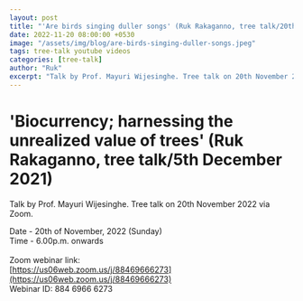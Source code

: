 ```yaml
---
layout: post
title: "'Are birds singing duller songs' (Ruk Rakaganno, tree talk/20th November 2022)"
date: 2022-11-20 08:00:00 +0530
image: "/assets/img/blog/are-birds-singing-duller-songs.jpeg"
tags: tree-talk youtube videos
categories: [tree-talk]
author: "Ruk"
excerpt: "Talk by Prof. Mayuri Wijesinghe. Tree talk on 20th November 2022 via Zoom."
---
```

# 'Biocurrency; harnessing the unrealized value of trees' (Ruk Rakaganno, tree talk/5th December 2021)

Talk by Prof. Mayuri Wijesinghe. Tree talk on 20th November 2022 via Zoom.

Date - 20th of November, 2022 (Sunday)<br>
Time -  6.00p.m. onwards<br><br>
Zoom webinar link:<br>
[https://us06web.zoom.us/j/88469666273](https://us06web.zoom.us/j/88469666273)<br>
Webinar ID: 884 6966 6273

<!--<iframe width="560" height="315" src="https://www.youtube.com/embed/La9lSDo9Nho" title="YouTube video player" frameborder="0" allow="accelerometer; autoplay; clipboard-write; encrypted-media; gyroscope; picture-in-picture" allowfullscreen></iframe>-->